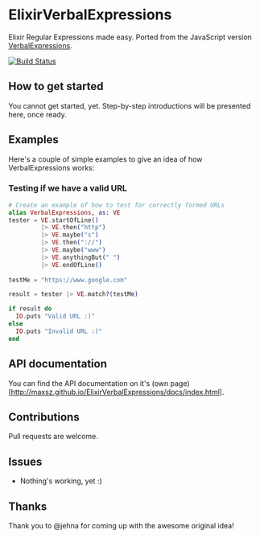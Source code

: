 ElixirVerbalExpressions
=======================

Elixir Regular Expressions made easy. Ported from the JavaScript version [VerbalExpressions](https://github.com/jehna/VerbalExpressions).

[![Build Status](https://travis-ci.org/maxsz/ElixirVerbalExpressions.png)](https://travis-ci.org/maxsz/ElixirVerbalExpressions)

## How to get started

You cannot get started, yet. Step-by-step introductions will be presented here,
once ready.

## Examples

Here's a couple of simple examples to give an idea of how VerbalExpressions works:

### Testing if we have a valid URL

```elixir
# Create an example of how to test for correctly formed URLs
alias VerbalExpressions, as: VE
tester = VE.startOfLine()
         |> VE.then("http")
         |> VE.maybe("s")
         |> VE.then("://")
         |> VE.maybe("www")
         |> VE.anythingBut(" ")
         |> VE.endOfLine()
         
testMe = "https://www.google.com"

result = tester |> VE.match?(testMe)

if result do
  IO.puts "Valid URL :)"
else
  IO.puts "Invalid URL :("
end

```

## API documentation

You can find the API documentation on it's (own page)[http://maxsz.github.io/ElixirVerbalExpressions/docs/index.html].

## Contributions
Pull requests are welcome.

## Issues
 - Nothing's working, yet :)

## Thanks
Thank you to @jehna for coming up with the awesome original idea!

